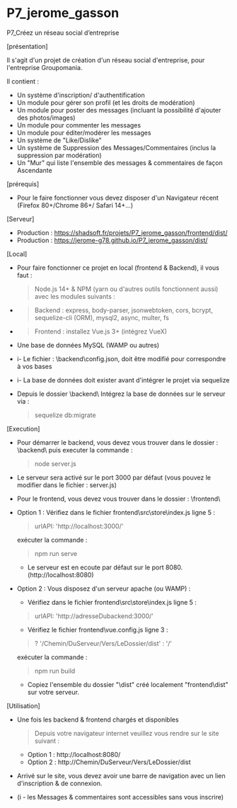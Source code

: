 # P7_jerome_gasson
P7_Créez un réseau social d’entreprise

[présentation]

Il s'agit d'un projet de création d'un réseau social d'entreprise, pour l'entreprise Groupomania.

Il contient :
- Un système d'inscription/ d'authentification
- Un module pour gérer son profil (et les droits de modération)
- Un module pour poster des messages (incluant la possibilité d'ajouter des photos/images)
- Un module pour commenter les messages
- Un module pour éditer/modérer les messages
- Un système de "Like/Dislike"
- Un système de Suppression des Messages/Commentaires (inclus la suppression par modération)
- Un "Mur" qui liste l'ensemble des messages & commentaires de façon Ascendante

[prérequis]

- Pour le faire fonctionner vous devez disposer d'un Navigateur récent (Firefox 80+/Chrome 86+/ Safari 14+...)

[Serveur]
- Production : https://shadsoft.fr/projets/P7_jerome_gasson/frontend/dist/ 
- Production : https://jerome-g78.github.io/P7_jerome_gasson/dist/ 

[Local]
- Pour faire fonctionner ce projet en local (frontend & Backend), il vous faut :
    > Node.js 14+ & NPM (yarn ou d'autres outils fonctionnent aussi) avec les modules suivants : 
- > Backend : express, body-parser, jsonwebtoken, cors, bcrypt, sequelize-cli (ORM), mysql2, async, multer, fs
- > Frontend : installez Vue.js 3+ (intégrez VueX)
- Une base de données MySQL (WAMP ou autres)

- i- Le fichier : \backend\config.json, doit être modifié pour correspondre à vos bases
- i- La base de données doit exister avant d'intégrer le projet via sequelize

- Depuis le dossier \backend\ Intégrez la base de données sur le serveur via :
    > sequelize db:migrate

[Execution]
- Pour démarrer le backend, vous devez vous trouver dans le dossier : \backend\ puis executer la commande :
    > node server.js
- Le serveur sera activé sur le port 3000 par défaut (vous pouvez le modifier dans le fichier : server.js)

- Pour le frontend, vous devez vous trouver dans le dossier : \frontend\

- Option 1 : Vérifiez dans le fichier frontend\src\store\index.js ligne 5 : 
    > urlAPI: 'http://localhost:3000/'

    exécuter la commande :
    > npm run serve
    - Le serveur est en ecoute par défaut sur le port 8080. (http://localhost:8080)

- Option 2 : Vous disposez d'un serveur apache (ou WAMP) :
    - Vérifiez dans le fichier frontend\src\store\index.js ligne 5 : 
    > urlAPI: 'http://adresseDubackend:3000/'
    - Vérifiez le fichier frontend\vue.config.js ligne 3 :
    > ? '/Chemin/DuServeur/Vers/LeDossier/dist' : '/'

    exécuter la commande :
    > npm run build
    - Copiez l'ensemble du dossier "\dist\" créé localement "frontend\dist" sur votre serveur.

[Utilisation]
- Une fois les backend & frontend chargés et disponibles
    > Depuis votre navigateur internet veuillez vous rendre sur le site suivant : 
   - Option 1 : http://localhost:8080/
   - Option 2 : http://Chemin/DuServeur/Vers/LeDossier/dist

- Arrivé sur le site, vous devez avoir une barre de navigation avec un lien d'inscription & de connexion.
- (i - les Messages & commentaires sont accessibles sans vous inscrire)